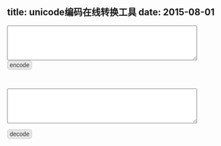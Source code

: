 title: unicode编码在线转换工具
date: 2015-08-01
---
<div>
<textarea id="encode" style="width: 88%;" rows="5"></textarea>
<button id="btnEncode" style="border: 1px solid #ccc; background-color:#e6e6e6; border-radius: 5px; padding: 2px 5px; font-size: 14px; color: #333;">encode</button><p id="encode_result" style="word-break: break-all;"></p>

<textarea id="decode" style="margin-top: 30px; width: 88%;" rows="5"></textarea>
<button id="btnDecode" style="border: 1px solid #ccc; background-color:#e6e6e6; border-radius: 5px; padding: 2px 5px; font-size: 14px; color: #333;">decode</button><p id="decode_result" style="word-break: break-all;"></p>
</div>

<script type="text/javascript">
    $(function(){
        var $decode = $("#decode"), $decode_result = $("#decode_result"),
            $encode = $("#encode"), $encode_result = $("#encode_result");

        $("#btnEncode").on("click", function(){
            //$encode_result.text(escape($encode.val()).replace(/%u/g, '\\u'));
            var text = $encode.val(), len = text.length, results = [];
            while(len){
                results.unshift(
                    '\\u' +
                    ('00' + text.charCodeAt(--len).toString(16)).slice(-4)
                );
            }
            $encode_result.text(results.join(''));
        });

        $("#btnDecode").on("click", function(){
            $decode_result.text(unescape($decode.val().replace(/\\u/g, '%u')));
        });
    });
</script>